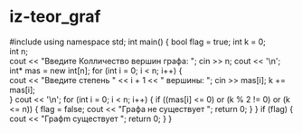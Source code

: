 ﻿# iz-teor_graf
#include <iostream>
using namespace std;
int main() {
    bool flag = true;
    int k = 0;             
    int n;                  
    cout << "Введите Колличество вершин графа: ";
    cin >> n;
    cout << '\n';
    int* mas = new int[n];
    for (int i = 0; i < n; i++) {         
        cout << "Введите степень " << i + 1 << " вершины: ";
        cin >> mas[i];
        k += mas[i];       
    }
    cout << '\n';
    for (int i = 0; i < n; i++) {
        if ((mas[i] <= 0) or (k % 2 != 0) or (k <= n)) {
            flag = false;
            cout << "Графа не существует ";
            return 0;
        }
    }
    if (flag)
    {
        cout << "Графm  существует ";
        return 0;
    }
}
